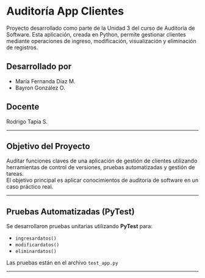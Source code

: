 # Auditoría App Clientes

Proyecto desarrollado como parte de la Unidad 3 del curso de Auditoría de Software. Esta aplicación, creada en Python, permite gestionar clientes mediante operaciones de ingreso, modificación, visualización y eliminación de registros.

## Desarrollado por

- María Fernanda Díaz M.  
- Bayron González O.

## Docente

Rodrigo Tapia S.  

---

## Objetivo del Proyecto

Auditar funciones claves de una aplicación de gestión de clientes utilizando herramientas de control de versiones, pruebas automatizadas y gestión de tareas.  
El objetivo principal es aplicar conocimientos de auditoría de software en un caso práctico real.

---

## Pruebas Automatizadas (PyTest)

Se desarrollaron pruebas unitarias utilizando **PyTest** para:

- `ingresardatos()`
- `modificardatos()`
- `eliminardatos()`

Las pruebas están en el archivo `test_app.py`

---



